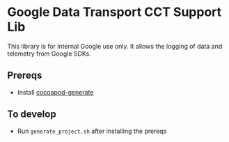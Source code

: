 # Google Data Transport CCT Support Lib

This library is for internal Google use only. It allows the logging of data and
telemetry from Google SDKs.

## Prereqs

- Install [cocoapod-generate](https://github.com/square/cocoapods-generate)

## To develop

- Run `generate_project.sh` after installing the prereqs
